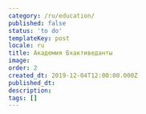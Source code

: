 ```yaml
---
category: /ru/education/
published: false
status: 'to do'
templateKey: post
locale: ru
title: Академия Бхактиведанты
image:
order: 2
created_dt: 2019-12-04T12:00:00.000Z
published_dt:
description:
tags: []
---
```

